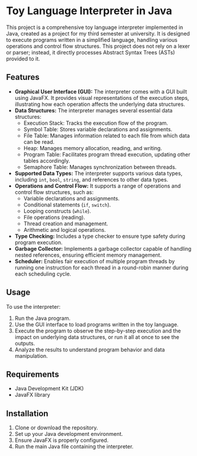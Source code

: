 # Toy Language Interpreter in Java

This project is a comprehensive toy language interpreter implemented in Java, created as a project for my third semester at university. It is designed to execute programs written in a simplified language, handling various operations and control flow structures. This project does not rely on a lexer or parser; instead, it directly processes Abstract Syntax Trees (ASTs) provided to it.
## Features

- **Graphical User Interface (GUI):** The interpreter comes with a GUI built using JavaFX. It provides visual representations of the execution steps, illustrating how each operation affects the underlying data structures.
- **Data Structures:** The interpreter manages several essential data structures:
  - Execution Stack: Tracks the execution flow of the program.
  - Symbol Table: Stores variable declarations and assignments.
  - File Table: Manages information related to each file from which data can be read.
  - Heap: Manages memory allocation, reading, and writing.
  - Program Table: Facilitates program thread execution, updating other tables accordingly.
  - Semaphore Table: Manages synchronization between threads.
- **Supported Data Types:** The interpreter supports various data types, including `int`, `bool`, `string`, and references to other data types.
- **Operations and Control Flow:** It supports a range of operations and control flow structures, such as:
  - Variable declarations and assignments.
  - Conditional statements (`if`, `switch`).
  - Looping constructs (`while`).
  - File operations (reading).
  - Thread creation and management.
  - Arithmetic and logical operations.
- **Type Checking:** Includes a type checker to ensure type safety during program execution.
- **Garbage Collector:** Implements a garbage collector capable of handling nested references, ensuring efficient memory management.
- **Scheduler:** Enables fair execution of multiple program threads by running one instruction for each thread in a round-robin manner during each scheduling cycle.

## Usage

To use the interpreter:

1. Run the Java program.
2. Use the GUI interface to load programs written in the toy language.
3. Execute the program to observe the step-by-step execution and the impact on underlying data structures, or run it all at once to see the outputs.
4. Analyze the results to understand program behavior and data manipulation.

## Requirements

- Java Development Kit (JDK)
- JavaFX library

## Installation

1. Clone or download the repository.
2. Set up your Java development environment.
3. Ensure JavaFX is properly configured.
4. Run the main Java file containing the interpreter.
